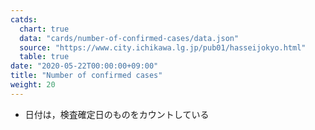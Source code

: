 ```yaml
---
catds:
  chart: true
  data: "cards/number-of-confirmed-cases/data.json"
  source: "https://www.city.ichikawa.lg.jp/pub01/hasseijokyo.html"
  table: true
date: "2020-05-22T00:00:00+09:00"
title: "Number of confirmed cases"
weight: 20
---
```


- 日付は，検査確定日のものをカウントしている
